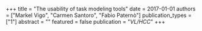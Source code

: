 +++
title = "The usability of task modeling tools"
date = 2017-01-01
authors = ["Markel Vigo", "Carmen Santoro", "Fabio Paternò"]
publication_types = ["1"]
abstract = ""
featured = false
publication = "*VL/HCC*"
+++

